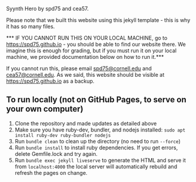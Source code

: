 Syynth Hero by spd75 and cea57.

Please note that we built this website using this jekyll template - this is why it has so many files.

*** IF YOU CANNOT RUN THIS ON YOUR LOCAL MACHINE, go to https://spd75.github.io - you should be able to find our website there. We imagine this is enough for grading,
but if you must run it on your local machine, we provided documentation below on how to run it.***

If you cannot run this, please email spd75@cornell.edu and cea57@cornell.edu. As we said, this website should be visible at https://spd75.github.io as a backup.

## To run locally (not on GitHub Pages, to serve on your own computer)

1. Clone the repository and made updates as detailed above
1. Make sure you have ruby-dev, bundler, and nodejs installed: `sudo apt install ruby-dev ruby-bundler nodejs`
1. Run `bundle clean` to clean up the directory (no need to run `--force`)
1. Run `bundle install` to install ruby dependencies. If you get errors, delete Gemfile.lock and try again.
1. Run `bundle exec jekyll liveserve` to generate the HTML and serve it from `localhost:4000` the local server will automatically rebuild and refresh the pages on change.
